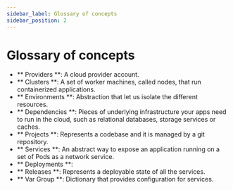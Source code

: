 ```yaml
---
sidebar_label: Glossary of concepts
sidebar_position: 2
---
```


# Glossary of concepts

- ** Providers **: A cloud provider account.
- ** Clusters **: A set of worker machines, called nodes, that run containerized applications.
- ** Environments **: Abstraction that let us isolate the different resources.
- ** Dependencies **: Pieces of underlying infrastructure your apps need to run in the cloud, such as relational databases, storage services or caches.
- ** Projects **: Represents a codebase and it is managed by a git repository.
- ** Services **: An abstract way to expose an application running on a set of Pods as a network service.
- ** Deployments **:
- ** Releases **: Represents a deployable state of all the services.
- ** Var Group **: Dictionary that provides configuration for services.
